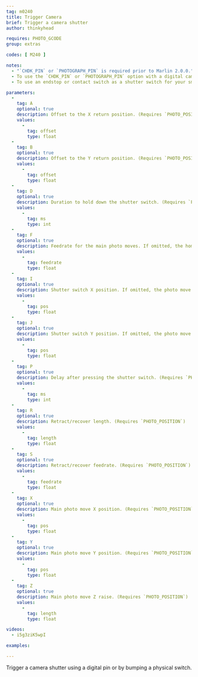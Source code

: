 ```yaml
---
tag: m0240
title: Trigger Camera
brief: Trigger a camera shutter
author: thinkyhead

requires: PHOTO_GCODE
group: extras

codes: [ M240 ]

notes:
  - "`CHDK_PIN` or `PHOTOGRAPH_PIN` is required prior to Marlin 2.0.0."
  - To use the `CHDK_PIN` or `PHOTOGRAPH_PIN` option with a digital camera see [this article](//www.doc-diy.net/photo/rc-1_hacked/).
  - To use an endstop or contact switch as a shutter switch for your smartphone's camera, see [this video](//www.youtube.com/watch?v=i5g3ziK5wpI).

parameters:
  -
    tag: A
    optional: true
    description: Offset to the X return position. (Requires `PHOTO_POSITION`)
    values:
      -
        tag: offset
        type: float
  -
    tag: B
    optional: true
    description: Offset to the Y return position. (Requires `PHOTO_POSITION`)
    values:
      -
        tag: offset
        type: float
  -
    tag: D
    optional: true
    description: Duration to hold down the shutter switch. (Requires `PHOTO_SWITCH_POSITION` and `PHOTO_SWITCH_MS`)
    values:
      -
        tag: ms
        type: int
  -
    tag: F
    optional: true
    description: Feedrate for the main photo moves. If omitted, the homing feedrate will be used. (Requires `PHOTO_POSITION`)
    values:
      -
        tag: feedrate
        type: float
  -
    tag: I
    optional: true
    description: Shutter switch X position. If omitted, the photo move X position applies. (Requires `PHOTO_SWITCH_POSITION`)
    values:
      -
        tag: pos
        type: float
  -
    tag: J
    optional: true
    description: Shutter switch Y position. If omitted, the photo move Y position applies. (Requires `PHOTO_SWITCH_POSITION`)
    values:
      -
        tag: pos
        type: float
  -
    tag: P
    optional: true
    description: Delay after pressing the shutter switch. (Requires `PHOTO_SWITCH_POSITION` and `PHOTO_SWITCH_MS`)
    values:
      -
        tag: ms
        type: int
  -
    tag: R
    optional: true
    description: Retract/recover length. (Requires `PHOTO_POSITION`)
    values:
      -
        tag: length
        type: float
  -
    tag: S
    optional: true
    description: Retract/recover feedrate. (Requires `PHOTO_POSITION`)
    values:
      -
        tag: feedrate
        type: float
  -
    tag: X
    optional: true
    description: Main photo move X position. (Requires `PHOTO_POSITION`)
    values:
      -
        tag: pos
        type: float
  -
    tag: Y
    optional: true
    description: Main photo move Y position. (Requires `PHOTO_POSITION`)
    values:
      -
        tag: pos
        type: float
  -
    tag: Z
    optional: true
    description: Main photo move Z raise. (Requires `PHOTO_POSITION`)
    values:
      -
        tag: length
        type: float

videos:
  - i5g3ziK5wpI

examples:

---
```


Trigger a camera shutter using a digital pin or by bumping a physical switch.

